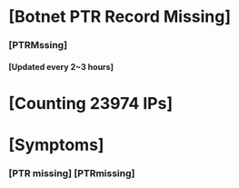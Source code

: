 # [Botnet PTR Record Missing]
### [PTRMssing]
#### [Updated every 2~3 hours]

# [Counting 23974 IPs]

# [Symptoms] 
###   [PTR missing] [PTRmissing]
